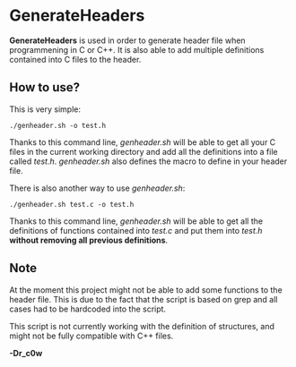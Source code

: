 # GenerateHeaders
**GenerateHeaders** is used in order to generate header file when programmening
in C or C++. It is also able to add multiple definitions contained into C files
to the header.

## How to use?

This is very simple:

```
./genheader.sh -o test.h
```

Thanks to this command line, *genheader.sh* will be able to get all your
C files in the current working directory and add all the definitions into
a file called *test.h*. *genheader.sh* also defines the macro to define
in your header file.

There is also another way to use *genheader.sh*:

```
./genheader.sh test.c -o test.h
```

Thanks to this command line, *genheader.sh* will be able to get all
the definitions of functions contained into *test.c* and put them
into *test.h* **without removing all previous definitions**.

## Note

At the moment this project might not be able to add some functions to
the header file. This is due to the fact that the script is based on
grep and all cases had to be hardcoded into the script.


This script is not currently working with the definition of structures,
and might not be fully compatible with C++ files.


**-Dr_c0w**
